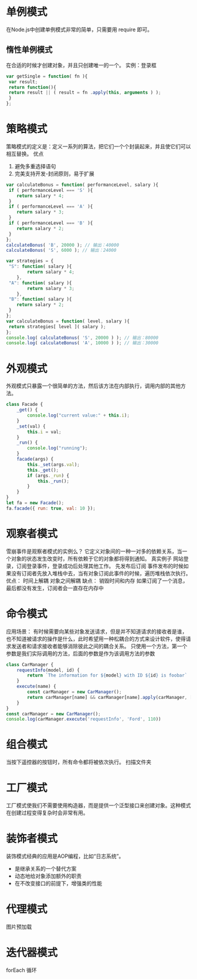# 单例模式
在Node.js中创建单例模式非常的简单，只需要用 require 即可。
## 惰性单例模式
在合适的时候才创建对象，并且只创建唯一的一个。
实例：登录框
```js
var getSingle = function( fn ){
 var result;
 return function(){
 return result || ( result = fn .apply(this, arguments ) );
 }
}; 
```
# 策略模式
策略模式的定义是：定义一系列的算法，把它们一个个封装起来，并且使它们可以相互替换。
优点
1. 避免多重选择语句
2. 完美支持开发-封闭原则，易于扩展
```js
var calculateBonus = function( performanceLevel, salary ){
 if ( performanceLevel === 'S' ){
    return salary * 4;
 }
 if ( performanceLevel === 'A' ){
    return salary * 3;
 }
 if ( performanceLevel === 'B' ){
    return salary * 2;
 }
};
calculateBonus( 'B', 20000 ); // 输出：40000
calculateBonus( 'S', 6000 ); // 输出：24000 
```
```js
var strategies = {
 "S": function( salary ){
        return salary * 4;
    },
 "A": function( salary ){
        return salary * 3;
    },
 "B": function( salary ){
    return salary * 2;
 }
};
var calculateBonus = function( level, salary ){
 return strategies[ level ]( salary );
};
console.log( calculateBonus( 'S', 20000 ) ); // 输出：80000
console.log( calculateBonus( 'A', 10000 ) ); // 输出：30000 
```
# 外观模式
外观模式只暴露一个很简单的方法，然后该方法在内部执行，调用内部的其他方法。
```js
class Facade {
    _get() {
        console.log("current value:" + this.i);
    }
    _set(val) {
        this.i = val;
    }
    _run() {
        console.log("running");
    }
    facade(args) {
        this._set(args.val);
        this._get();
        if (args._run) {
            this._run();
        }
    }
}
let fa = new Facade();
fa.facade({ run: true, val: 10 });
```
# 观察者模式
雪崩事件是观察者模式的实例么？
它定义对象间的一种一对多的依赖关系，当一个对象的状态发生改变时，所有依赖于它的对象都将得到通知。
真实例子
网站登录，订阅登录事件，登录成功后处理其他工作。
先发布后订阅
事件发布的时候如果没有订阅者先放入堆栈中去，当有对象订阅此事件的时候，遍历堆栈依次执行。
优点：
时间上解耦
对象之间解耦
缺点：
销毁时间和内存
如果订阅了一个消息，最后都没有发生，订阅者会一直存在内存中
# 命令模式
应用场景：
有时候需要向某些对象发送请求，但是并不知道请求的接收者是谁，也不知道被请求的操作是什么，此时希望用一种松耦合的方式来设计软件，使得请求发送者和请求接收者能够消除彼此之间的耦合关系。
只使用一个方法，第一个参数是我们实际调用的方法，后面的参数是作为该调用方法的参数
```js
class CarManager {
    requestInfo(model, id) {
        return `The information for ${model} with ID ${id} is foobar` 
    }
    execute(name) {
        const carManager = new CarManager();
        return carManager[name] && carManager[name].apply(carManager, [].slice.call(arg, 1));
    }
}
const carManager = new CarManager();
console.log(carManager.execute('requestInfo', 'Ford', 110))
```
# 组合模式
当按下遥控器的按钮时，所有命令都将被依次执行。
扫描文件夹
# 工厂模式
工厂模式使我们不需要使用构造器，而是提供一个泛型接口来创建对象。这种模式在创建过程变得复杂时会非常有用。
# 装饰者模式
装饰模式经典的应用是AOP编程，比如“日志系统”。
- 是继承关系的一个替代方案
- 动态地给对象添加额外的职责
- 在不改变接口的前提下，增强类的性能
# 代理模式
图片预加载
# 迭代器模式
forEach 循环
